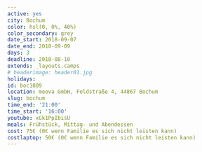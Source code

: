 ```yaml
---
active: yes
city: Bochum
color: hsl(0, 0%, 40%)
color_secondary: grey
date_start: 2018-09-07
date_end: 2018-09-09
days: 3
deadline: 2018-08-10
extends: _layouts.camps
# headerimage: header01.jpg
holidays:
id: boc1809
location: meeva GmbH, Feldstraße 4, 44867 Bochum 
slug: bochum
time_end: '21:00'
time_start: '16:00'
youtube: xGk1PpIbisU
meals: Frühstück, Mittag- und Abendessen
cost: 75€ (0€ wenn Familie es sich nicht leisten kann)
costlaptop: 50€ (0€ wenn Familie es sich nicht leisten kann)
---
```

